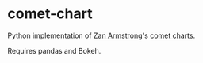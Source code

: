 # comet-chart

Python implementation of [Zan Armstrong](https://www.zanarmstrong.com/about/)'s [comet charts](https://www.zanarmstrong.com/#/infovisresearch/).

Requires pandas and Bokeh.
